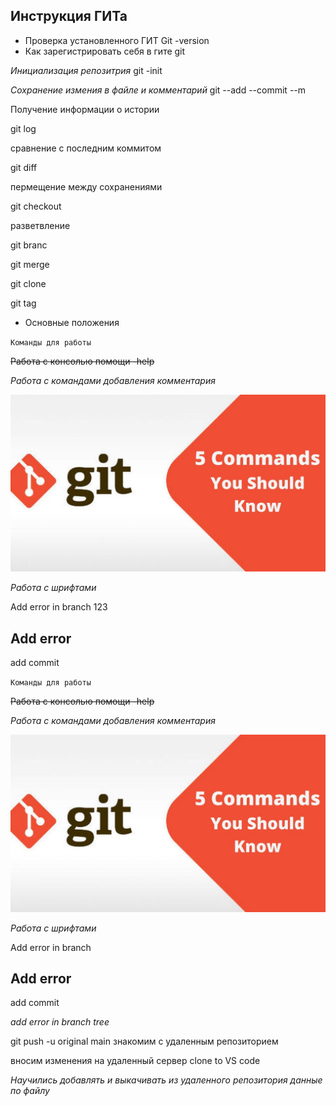 ## Инструкция ГИТа
* Проверка установленного ГИТ
Git -version
* Как зарегистрировать себя в гите
git 

_Инициализация репозитрия_
git -init

*Сохранение измения в файле и комментарий*
git --add --commit --m

Получение  информации о истории

git log

сравнение с последним коммитом

git diff

пермещение между сохранениями

git checkout

разветвление 

git branc


git merge

git clone

git tag


* Основные положения

`Команды для работы`

~~Работа с консолью помощи -help~~

_Работа с командами добавления комментария_


![Photo](maxresdefault.jpg)


*Работа с шрифтами*

Add error in branch 123

## Add error

add commit







`Команды для работы`

~~Работа с консолью помощи -help~~

_Работа с командами добавления комментария_


![Photo](maxresdefault.jpg)


*Работа с шрифтами*

Add error in branch

## Add error

add commit



_add error in branch tree_


git push -u original main знакомим с удаленным репозиторием


вносим изменения на удаленный сервер
 clone to VS code

*Научились добавлять и выкачивать из удаленного репозитория данные по файлу*



